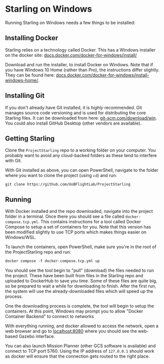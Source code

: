 # Starling on Windows

Running Starling on Windows needs a few things to be installed:

## Installing Docker

Starling relies on a technology called Docker. This has a Windows installer on the docker site:
[docs.docker.com/docker-for-windows/install/](https://docs.docker.com/docker-for-windows/install/)

Download and run the installer, to install Docker on Windows. Note that if you have Windows 10 Home
(rather than Pro), the instructions differ slightly. They can be found here:
[docs.docker.com/docker-for-windows/install-windows-home/](https://docs.docker.com/docker-for-windows/install-windows-home/).

## Installing Git

If you don't already have Git installed, it is *highly* recommended. Git manages source code
versioning and is used for distributing the core Starling files. It can be downloaded from here:
[git-scm.com/download/win](https://git-scm.com/download/win). You could also install GitHub Desktop
(other vendors are available).

## Getting Starling

Clone the `ProjectStarling` repo to a working folder on your computer. You probably want to avoid
any cloud-backed folders as these tend to interfere with Git.

With Git installed as above, you can open PowerShell, navigate to the folder where you want to
clone the project (using `cd`) and run:

```
git clone https://github.com/UoBFlightLab/ProjectStarling
```

## Running

With Docker installed and the repo downloaded, navigate into the project folder in a terminal.
Once there you should see a file called `docker-compose.tcp.yml`. This contains instructions for a
tool called Docker Compose to setup a set of containers for you. Note that this version has been
modified slightly to use TCP ports which makes things easier on Windows/WSL.

To launch the containers, open PowerShell, make sure you're in the root of the ProjectStarling repo
and run:
```ps
docker compose -f docker-compose.tcp.yml up
```

You should see the tool begin to "pull" (download) the files needed to run the project. These have
been built from files in the Starling repo and uploaded to DockerHub to save you time. Some of these
files are quite big, so be prepared to wait a while for downloading to finish. After the first run,
the system will use the already-downloaded files which will speed up the process.

One the downloading process is complete, the tool will begin to setup the containers. At this point,
Windows may prompt you to allow "Docker Container Backend" to connect to networks

With everything running, and docker allowed to access the network, open a web browser and go to
[localhost:8080](http://localhost:8080) where you should see the web-based Gazebo interface.

You can also launch Mission Planner (other GCS software is available) and connect to TCP port 5760.
Using the IP address of `127.0.0.1` should work as docker will ensure that the connection gets
routed to the right place.
